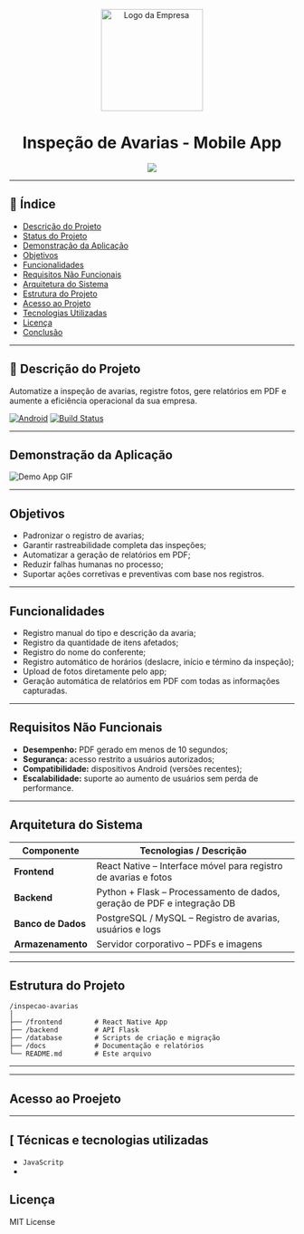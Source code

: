 <p align="center">
  <img src="http://www.uaga.com.br/wp-content/uploads/2020/09/Logo-site.png" alt="Logo da Empresa" width="180">
</p>

<h1 align="center">Inspeção de Avarias - Mobile App</h1>

<p align="center">
  <img loading="lazy" src="http://img.shields.io/static/v1?label=STATUS&message=EM%20DESENVOLVIMENTO&color=GREEN&style=for-the-badge"/>
</p>

---

## 📌 Índice

- [Descrição do Projeto](#descrição-do-projeto)
- [Status do Projeto](#status-do-projeto)
- [Demonstração da Aplicação](#demonstração-da-aplicação)
- [Objetivos](#objetivos)
- [Funcionalidades](#funcionalidades)
- [Requisitos Não Funcionais](#requisitos-não-funcionais)
- [Arquitetura do Sistema](#arquitetura-do-sistema)
- [Estrutura do Projeto](#📂-estrutura-do-projeto)
- [Acesso ao Projeto](#acesso-ao-projeto)
- [Tecnologias Utilizadas](#tecnologias-utilizadas)
- [Licença](#licença)
- [Conclusão](#conclusão)

---

## 📝 Descrição do Projeto

Automatize a inspeção de avarias, registre fotos, gere relatórios em PDF e aumente a eficiência operacional da sua empresa.

[![Android](https://img.shields.io/badge/Android-100%25-green)](#)
[![Build Status](https://img.shields.io/badge/build-passing-brightgreen)](#)

---

##  Demonstração da Aplicação



![Demo App GIF](https://via.placeholder.com/600x400.gif?text=Demo+App)

---

##  Objetivos

- Padronizar o registro de avarias;
- Garantir rastreabilidade completa das inspeções;
- Automatizar a geração de relatórios em PDF;
- Reduzir falhas humanas no processo;
- Suportar ações corretivas e preventivas com base nos registros.

---

##  Funcionalidades

- Registro manual do tipo e descrição da avaria;
- Registro da quantidade de itens afetados;
- Registro do nome do conferente;
- Registro automático de horários (deslacre, início e término da inspeção);
- Upload de fotos diretamente pelo app;
- Geração automática de relatórios em PDF com todas as informações capturadas.

---

##  Requisitos Não Funcionais

- **Desempenho:** PDF gerado em menos de 10 segundos;
- **Segurança:** acesso restrito a usuários autorizados;
- **Compatibilidade:** dispositivos Android (versões recentes);
- **Escalabilidade:** suporte ao aumento de usuários sem perda de performance.

---

##  Arquitetura do Sistema

| Componente         | Tecnologias / Descrição                                                 |
|--------------------|-------------------------------------------------------------------------|
| **Frontend**       | React Native – Interface móvel para registro de avarias e fotos         |
| **Backend**        | Python + Flask – Processamento de dados, geração de PDF e integração DB |
| **Banco de Dados** | PostgreSQL / MySQL – Registro de avarias, usuários e logs               |
| **Armazenamento**  | Servidor corporativo – PDFs e imagens                                   |

---

##  Estrutura do Projeto



```
/inspecao-avarias
│
├── /frontend        # React Native App
├── /backend         # API Flask
├── /database        # Scripts de criação e migração
├── /docs            # Documentação e relatórios
└── README.md        # Este arquivo
```

---


---

## Acesso ao Proejeto


---
## [ Técnicas e tecnologias utilizadas

- ``JavaScritp``
- 

##  Licença

MIT License 





